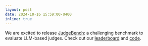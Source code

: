```yaml
---
layout: post
date: 2024-10-16 15:59:00-0400
inline: true
---
```


We are excited to release [JudgeBench](https://arxiv.org/abs/2410.12784): a challenging benchmark to evaluate LLM-based judges. Check out our [leaderboard](https://huggingface.co/spaces/ScalerLab/JudgeBench) and [code](https://github.com/ScalerLab/JudgeBench).